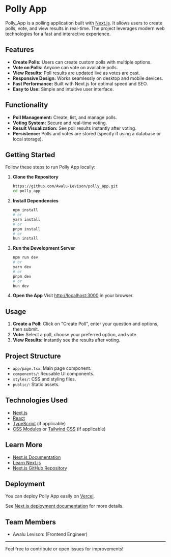 # Polly App

Polly_App is a polling application built with [Next.js](https://nextjs.org). It allows users to create polls, vote, and view results in real-time. The project leverages modern web technologies for a fast and interactive experience.

## Features

- **Create Polls:** Users can create custom polls with multiple options.
- **Vote on Polls:** Anyone can vote on available polls.
- **View Results:** Poll results are updated live as votes are cast.
- **Responsive Design:** Works seamlessly on desktop and mobile devices.
- **Fast Performance:** Built with Next.js for optimal speed and SEO.
- **Easy to Use:** Simple and intuitive user interface.

## Functionality

- **Poll Management:** Create, list, and manage polls.
- **Voting System:** Secure and real-time voting.
- **Result Visualization:** See poll results instantly after voting.
- **Persistence:** Polls and votes are stored (specify if using a database or local storage).

## Getting Started

Follow these steps to run Polly App locally:

1. **Clone the Repository**
   ```bash
   https://github.com/Awalu-Levison/polly_app.git
   cd polly_app
   ```

2. **Install Dependencies**
   ```bash
   npm install
   # or
   yarn install
   # or
   pnpm install
   # or
   bun install
   ```

3. **Run the Development Server**
   ```bash
   npm run dev
   # or
   yarn dev
   # or
   pnpm dev
   # or
   bun dev
   ```

4. **Open the App**
   Visit [http://localhost:3000](http://localhost:3000) in your browser.

## Usage

1. **Create a Poll:** Click on "Create Poll", enter your question and options, then submit.
2. **Vote:** Select a poll, choose your preferred option, and vote.
3. **View Results:** Instantly see the results after voting.

## Project Structure

- `app/page.tsx`: Main page component.
- `components/`: Reusable UI components.
- `styles/`: CSS and styling files.
- `public/`: Static assets.

## Technologies Used

- [Next.js](https://nextjs.org)
- [React](https://react.dev)
- [TypeScript](https://www.typescriptlang.org) (if applicable)
- [CSS Modules](https://nextjs.org/docs/app/building-your-application/styling/css-modules) or [Tailwind CSS](https://tailwindcss.com) (if applicable)

## Learn More

- [Next.js Documentation](https://nextjs.org/docs)
- [Learn Next.js](https://nextjs.org/learn)
- [Next.js GitHub Repository](https://github.com/vercel/next.js)

## Deployment

You can deploy Polly App easily on [Vercel](https://vercel.com/new?utm_medium=default-template&filter=next.js&utm_source=create-next-app&utm_campaign=create-next-app-readme).

See [Next.js deployment documentation](https://nextjs.org/docs/app/building-your-application/deploying) for more details.

## Team Members
- Awalu Levison: (Frontend Engineer)
---

Feel free to contribute or open issues for improvements!